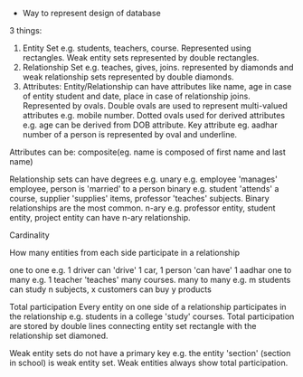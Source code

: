 * Way to represent design of database

3 things:

1. Entity Set e.g. students, teachers, course. Represented using rectangles. Weak entity sets represented by double rectangles.
2. Relationship Set e.g. teaches, gives, joins. represented by diamonds and weak relationship sets represented by double diamonds.
3. Attributes: Entity/Relationship can have attributes like name, age in case of entity student and date, place in case of relationship joins. Represented by ovals. Double ovals are used to represent multi-valued attributes e.g. mobile number. Dotted ovals used for derived attributes e.g. age can be derived from DOB attribute.
Key attribute eg. aadhar number of a person is represented by oval and underline.

Attributes can be: composite(eg. name is composed of first name and last name)


Relationship sets can have degrees e.g.
unary e.g. employee 'manages' employee, person is 'married' to a person
binary e.g. student 'attends' a course, supplier 'supplies' items, professor 'teaches' subjects. Binary relationships are the most common.
n-ary e.g. professor entity, student entity, project entity can have n-ary relationship. 


Cardinality

How many entities from each side participate in a relationship

one to one e.g. 1 driver can 'drive' 1 car, 1 person 'can have' 1 aadhar
one to many e.g. 1 teacher 'teaches' many courses.
many to many e.g. m students can study n subjects, x customers can buy y products


Total participation
Every entity on one side of a relationship participates in the relationship e.g. students in a college 'study' courses. Total participation are stored by double lines connecting entity set rectangle with the relationship set diamoned.

Weak entity sets do not have a primary key e.g. the entity 'section' (section in school) is weak entity set. Weak entities always show total participation. 



